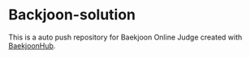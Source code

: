 # Backjoon-solution
This is a auto push repository for Baekjoon Online Judge created with [BaekjoonHub](https://github.com/BaekjoonHub/BaekjoonHub).
